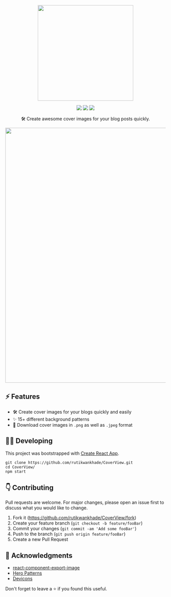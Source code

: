 <p align="center">
 <img width="300px" src="https://user-images.githubusercontent.com/47467468/90390293-b8eeb280-e0a8-11ea-82cf-9efa89773094.png" align="center" alt="" />
<p align="center">
<a href="https://github.com/rutikwankhade/CoverView"><img src="https://img.shields.io/github/stars/rutikwankhade/CoverView.svg?style=social&label=Star"></a>
<a href="https://github.com/rutikwankhade/CoverView"><img src="https://badges.frapsoft.com/os/v1/open-source.svg?v=103"></a>
<a href="https://lbesson.mit-license.org"><img src="https://img.shields.io/badge/License-MIT-blue.svg"></a>



</p>


 <p align="center">🛠 Create awesome cover images for your blog posts quickly.</p>
<p align="center">

<img src="https://user-images.githubusercontent.com/47467468/148546132-2b608b8c-ab27-4888-9898-e0b489142c47.png" height="auto" width="800px"  margin="20px">

</p>
</p>
 


## ⚡ Features
- 🛠 Create cover images for your blogs quickly and easily
- ✨ 15+ different background patterns
- 💾 Download cover images in `.png` as well as `.jpeg` format

## 👩‍💻 Developing
This project was bootstrapped with [Create React App](https://github.com/facebook/create-react-app).



```shell
git clone https://github.com/rutikwankhade/CoverView.git
cd CoverView/
npm start
```


## 👇 Contributing
Pull requests are welcome. For major changes, please open an issue first to discuss what you would like to change.


1. Fork it (<https://github.com/rutikwankhade/CoverView/fork>)
2. Create your feature branch (`git checkout -b feature/fooBar`)
3. Commit your changes (`git commit -am 'Add some fooBar'`)
4. Push to the branch (`git push origin feature/fooBar`)
5. Create a new Pull Request


## 🙏 Acknowledgments
- [react-component-export-image](https://www.npmjs.com/package/react-component-export-image)
- [Hero Patterns](https://www.heropatterns.com/)
- [Devicons](https://github.com/devicons/devicon)

Don't forget to leave a ⭐ if you found this useful.


